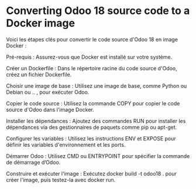 # Converting Odoo 18 source code to a Docker image

Voici les étapes clés pour convertir le code source d'Odoo 18 en image Docker :

Pré-requis : Assurez-vous que Docker est installé sur votre système.

Créer un Dockerfile : Dans le répertoire racine du code source d'Odoo, créez un fichier Dockerfile.

Choisir une image de base : Utilisez une image de base, comme Python ou Debian ou .. , pour exécuter Odoo.

Copier le code source : Utilisez la commande COPY pour copier le code source d'Odoo dans l'image Docker.

Installer les dépendances : Ajoutez des commandes RUN pour installer les dépendances via des gestionnaires de paquets comme pip ou apt-get.

Configurer les variables : Utilisez les instructions ENV et EXPOSE pour définir les variables d'environnement et les ports.

Démarrer Odoo : Utilisez CMD ou ENTRYPOINT pour spécifier la commande de démarrage d’Odoo.

Construire et exécuter l'image : Exécutez docker build -t odoo18 . pour créer l'image, puis testez-la avec docker run.

